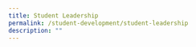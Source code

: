 ```yaml
---
title: Student Leadership
permalink: /student-development/student-leadership
description: ""
---
```

